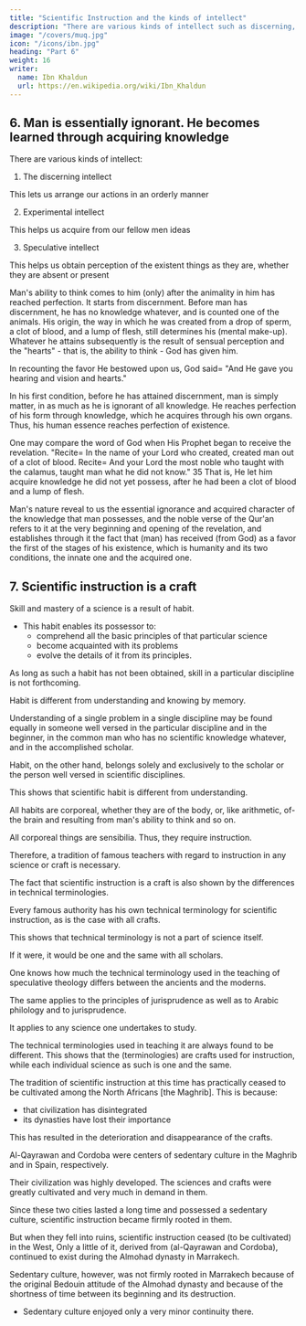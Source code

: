 ```yaml
---
title: "Scientific Instruction and the kinds of intellect"
description: "There are various kinds of intellect such as discerning, experimental, and speculative"
image: "/covers/muq.jpg"
icon: "/icons/ibn.jpg"
heading: "Part 6"
weight: 16
writer:
  name: Ibn Khaldun
  url: https://en.wikipedia.org/wiki/Ibn_Khaldun
---
```



## 6. Man is essentially ignorant. He becomes learned through acquiring knowledge

There are various kinds of intellect:

1. The discerning intellect

This lets us arrange our actions in an orderly manner

2. Experimental intellect  

This helps us acquire from our fellow men ideas

3. Speculative intellect
 
This helps us obtain perception of the existent things as they are, whether they are absent or present 

Man's ability to think comes to him (only) after the animality in him has reached perfection. It starts from discernment. Before man has discernment, he has no knowledge whatever, and is counted one of the animals. His origin, the way in which he was created from a drop of sperm, a clot of blood, and a lump of flesh, still determines his (mental make-up). Whatever he attains subsequently is the result of sensual perception and the "hearts" - that is, the ability to think - God has given him. 

In recounting the favor He bestowed upon us, God said= "And He gave you hearing and vision and hearts."

In his first condition, before he has attained discernment, man is simply matter, in as much as he is ignorant of all knowledge. He reaches perfection of his form through knowledge, which he acquires through his own organs. Thus, his human essence reaches perfection of existence.

One may compare the word of God when His Prophet began to receive the revelation. "Recite= In the name of your Lord who created, created man out of a clot of blood. Recite= And your Lord the most noble who taught with the calamus, taught
man what he did not know." 35 That is, He let him acquire knowledge he did not yet possess, after he had been a clot of blood and a lump of flesh.

Man's nature reveal to us the essential ignorance and acquired character of the knowledge that man possesses, and the noble verse of the Qur'an refers to it at the very beginning and opening of the revelation, and establishes through it the fact that (man) has received (from God) as a favor the first of the stages of his existence, which is humanity and its two conditions, the innate one and the acquired one.



## 7. Scientific instruction is a craft

Skill and mastery of a science is a result of habit.
- This habit enables its possessor to:
  - comprehend all the basic principles of that particular science
  - become acquainted with its problems
  - evolve the details of it from its principles. 

As long as such a habit has not been obtained, skill in a particular discipline is not forthcoming.

Habit is different from understanding and knowing by memory. 

Understanding of a single problem in a single discipline may be found equally in someone well versed in the particular discipline and in the beginner, in the common man who has no scientific knowledge whatever, and in the accomplished scholar.

Habit, on the other hand, belongs solely and exclusively to the scholar or the person well versed in scientific disciplines. 

This shows that scientific habit is different from understanding.

All habits are corporeal, whether they are of the body, or, like arithmetic, of- the brain and resulting from man's ability to think and so on. 

All corporeal things are sensibilia. Thus, they require instruction. 

Therefore, a tradition of famous teachers with regard to instruction in any science or craft is necessary.

The fact that scientific instruction is a craft is also shown by the differences in technical terminologies.

Every famous authority has his own technical terminology for scientific instruction, as is the case with all crafts. 

This shows that technical terminology is not a part of science itself. 

If it were, it would be one and the same with all scholars. 

One knows how much the technical terminology used in the teaching of speculative theology differs between the ancients and the moderns. 

The same applies to the principles of jurisprudence as well as to Arabic philology and to jurisprudence. 

It applies to any science one undertakes to study. 

The technical terminologies used in teaching it are always found to be different. This shows that the (terminologies) are crafts used for instruction, while each individual science as such is one and the same.

The tradition of scientific instruction at this time has practically ceased to be cultivated among the North Africans [the Maghrib]. This is because:
- that civilization has disintegrated
- its dynasties have lost their importance

This has resulted in the deterioration and disappearance of the crafts.

Al-Qayrawan and Cordoba were centers of sedentary culture in the Maghrib and in Spain, respectively. 

Their civilization was highly developed. The sciences and crafts were greatly cultivated and very much in demand in them.

Since these two cities lasted a long time and possessed a sedentary culture, scientific instruction became firmly rooted in them. 

But when they fell into ruins, scientific instruction ceased (to be cultivated) in the West, Only a little of it, derived from (al-Qayrawan and Cordoba), continued to exist during the Almohad dynasty in Marrakech. 

Sedentary culture, however, was not firmly rooted in Marrakech because of the original Bedouin attitude of the Almohad dynasty and because of the shortness of time between its beginning and its destruction. 
- Sedentary culture enjoyed only a very minor continuity there.
